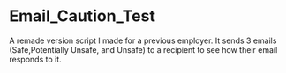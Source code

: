 # Email_Caution_Test

A remade version script I made for a previous employer. 
It sends 3 emails (Safe,Potentially Unsafe, and Unsafe)  to a recipient to see how their email responds to it.  
